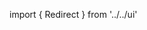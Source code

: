 import { Redirect } from '../../ui'

<Redirect to='/advanced/using-plugins#using-retext-plugins' />
